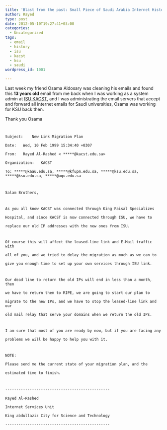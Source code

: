 ```yaml
---
title: 'Blast from the past: Small Piece of Saudi Arabia Internet History'
author: Rayed
type: post
date: 2012-05-10T19:27:41+03:00
categories:
  - Uncategorized
tags:
  - email
  - history
  - isu
  - kacst
  - ksu
  - saudi
wordpress_id: 1001

---
```

<p>Last week my friend Osama Aldosary was cleaning his emails and found this <strong>13 years old</strong> email from me back when I was working as a system admin at <a href="http://www.kacst.edu.sa/ar/depts/isu/Pages/Home.aspx">ISU KACST</a>, and I was administrating the email servers that accept and forward all internet emails for Saudi universities, Osama was working for KSU back then.</p>
<p>Thank you Osama</p>
<p><code><br />
Subject:	New Link Migration Plan<br />
Date:	Wed, 10 Feb 1999 15:34:40 +0307<br />
From:	Rayed Al-Rashed < *****@kacst.edu.sa><br />
Organization:	KACST<br />
To:	*****@kaau.edu.sa, *****@kfupm.edu.sa, *****@ksu.edu.sa, *****@ksu.edu.sa, *****@uqu.edu.sa</p>
<p>Salam Brothers,</p>
<p>As you all know KACST was connected through King Faisal Specializes<br />
Hospital, and since KACST is now connected through ISU, we have to<br />
replace our old IP addresses with the new ones from ISU.</p>
<p>Of course this will affect the leased-line link and E-Mail traffic with<br />
all of you, and we tried to delay the migration as much as we can to<br />
give you enough time to set up your own services through ISU link.</p>
<p>Our dead line to return the old IPs will end in less than a month, then<br />
we have to return them to RIPE, we are going to start our plan to<br />
migrate to the new IPs, and we have to stop the leased-line link and our<br />
old mail relay that serve your domains when we return the old IPs.</p>
<p>I am sure that most of you are ready by now, but if you are facing any<br />
problems we will be happy to help you with it.</p>
<p>NOTE:<br />
Please send me the current state of your migration plan, and the<br />
estimated time to finish.</p>
<p>-----------------------------------------------<br />
Rayed Al-Rashed<br />
Internet Services Unit<br />
King abdullaziz City for Science and Technology<br />
-----------------------------------------------<br />
</code></p>
